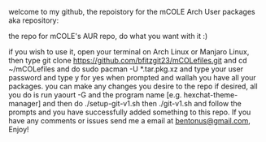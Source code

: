 welcome to my github, the repoistory for the mCOLE Arch User packages aka repository:

the repo for mCOLE's AUR repo, do what you want with it :)

if you wish to use it, open your terminal on Arch Linux or Manjaro Linux, then type 
git clone https://github.com/bfitzgit23/mCOLefiles.git and cd ~/mCOLefiles and do sudo pacman -U *.tar.pkg.xz and type your
user password and type y for yes when prompted and wallah you have all your packages. you can make any changes
you desire to the repo if desired, all you do is run yaourt -G and the program name [e.g. hexchat-theme-manager] 
and then do ./setup-git-v1.sh then ./git-v1.sh and follow the prompts and you have successfully 
added something to this repo. If you have any comments or issues send me a email at bentonus@gmail.com,
Enjoy!
